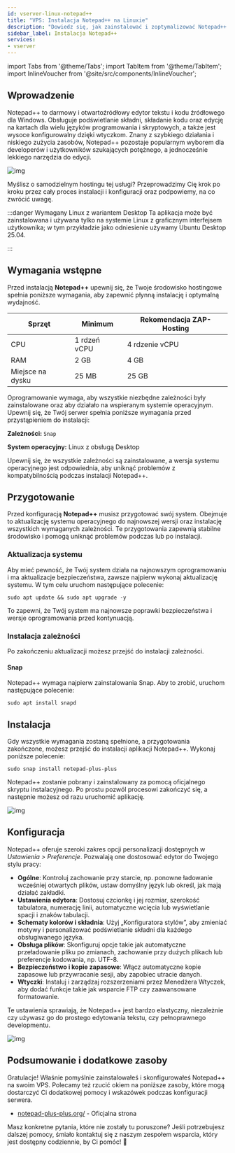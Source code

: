 ```yaml
---
id: vserver-linux-notepad++
title: "VPS: Instalacja Notepad++ na Linuxie"
description: "Dowiedz się, jak zainstalować i zoptymalizować Notepad++ na Linuxie, aby efektywnie i lekko edytować kod → Sprawdź teraz"
sidebar_label: Instalacja Notepad++
services:
- vserver
---
```


import Tabs from '@theme/Tabs';
import TabItem from '@theme/TabItem';
import InlineVoucher from '@site/src/components/InlineVoucher';

## Wprowadzenie

Notepad++ to darmowy i otwartoźródłowy edytor tekstu i kodu źródłowego dla Windows. Obsługuje podświetlanie składni, składanie kodu oraz edycję na kartach dla wielu języków programowania i skryptowych, a także jest wysoce konfigurowalny dzięki wtyczkom. Znany z szybkiego działania i niskiego zużycia zasobów, Notepad++ pozostaje popularnym wyborem dla developerów i użytkowników szukających potężnego, a jednocześnie lekkiego narzędzia do edycji.

![img](https://screensaver01.zap-hosting.com/index.php/s/jMMDejqDfWDCfrr/preview)

Myślisz o samodzielnym hostingu tej usługi? Przeprowadzimy Cię krok po kroku przez cały proces instalacji i konfiguracji oraz podpowiemy, na co zwrócić uwagę.

:::danger Wymagany Linux z wariantem Desktop
Ta aplikacja może być zainstalowana i używana tylko na systemie Linux z graficznym interfejsem użytkownika; w tym przykładzie jako odniesienie używamy Ubuntu Desktop 25.04.

:::

<InlineVoucher />



## Wymagania wstępne

Przed instalacją **Notepad++** upewnij się, że Twoje środowisko hostingowe spełnia poniższe wymagania, aby zapewnić płynną instalację i optymalną wydajność.

| Sprzęt | Minimum | Rekomendacja ZAP-Hosting |
| ---------- | ------------ | -------------------------- |
| CPU | 1 rdzeń vCPU | 4 rdzenie vCPU |
| RAM | 2 GB | 4 GB |
| Miejsce na dysku | 25 MB | 25 GB |

Oprogramowanie wymaga, aby wszystkie niezbędne zależności były zainstalowane oraz aby działało na wspieranym systemie operacyjnym. Upewnij się, że Twój serwer spełnia poniższe wymagania przed przystąpieniem do instalacji:

**Zależności:** `Snap`

**System operacyjny:** Linux z obsługą Desktop

Upewnij się, że wszystkie zależności są zainstalowane, a wersja systemu operacyjnego jest odpowiednia, aby uniknąć problemów z kompatybilnością podczas instalacji Notepad++.



## Przygotowanie

Przed konfiguracją **Notepad++** musisz przygotować swój system. Obejmuje to aktualizację systemu operacyjnego do najnowszej wersji oraz instalację wszystkich wymaganych zależności. Te przygotowania zapewnią stabilne środowisko i pomogą uniknąć problemów podczas lub po instalacji.


### Aktualizacja systemu
Aby mieć pewność, że Twój system działa na najnowszym oprogramowaniu i ma aktualizacje bezpieczeństwa, zawsze najpierw wykonaj aktualizację systemu. W tym celu uruchom następujące polecenie:

```
sudo apt update && sudo apt upgrade -y
```
To zapewni, że Twój system ma najnowsze poprawki bezpieczeństwa i wersje oprogramowania przed kontynuacją.

### Instalacja zależności
Po zakończeniu aktualizacji możesz przejść do instalacji zależności.

#### Snap
Notepad++ wymaga najpierw zainstalowania Snap. Aby to zrobić, uruchom następujące polecenie:
```
sudo apt install snapd
```




## Instalacja
Gdy wszystkie wymagania zostaną spełnione, a przygotowania zakończone, możesz przejść do instalacji aplikacji Notepad++. Wykonaj poniższe polecenie:

```
sudo snap install notepad-plus-plus
```

Notepad++ zostanie pobrany i zainstalowany za pomocą oficjalnego skryptu instalacyjnego. Po prostu pozwól procesowi zakończyć się, a następnie możesz od razu uruchomić aplikację.

![img](https://screensaver01.zap-hosting.com/index.php/s/ca9Z8D37wCSrDbf/preview)



## Konfiguracja

Notepad++ oferuje szeroki zakres opcji personalizacji dostępnych w *Ustawienia > Preferencje*. Pozwalają one dostosować edytor do Twojego stylu pracy:

- **Ogólne**: Kontroluj zachowanie przy starcie, np. ponowne ładowanie wcześniej otwartych plików, ustaw domyślny język lub określ, jak mają działać zakładki.  
- **Ustawienia edytora**: Dostosuj czcionkę i jej rozmiar, szerokość tabulatora, numerację linii, automatyczne wcięcia lub wyświetlanie spacji i znaków tabulacji.  
- **Schematy kolorów i składnia**: Użyj „Konfiguratora stylów”, aby zmieniać motywy i personalizować podświetlanie składni dla każdego obsługiwanego języka.  
- **Obsługa plików**: Skonfiguruj opcje takie jak automatyczne przeładowanie pliku po zmianach, zachowanie przy dużych plikach lub preferencje kodowania, np. UTF-8.  
- **Bezpieczeństwo i kopie zapasowe**: Włącz automatyczne kopie zapasowe lub przywracanie sesji, aby zapobiec utracie danych.  
- **Wtyczki**: Instaluj i zarządzaj rozszerzeniami przez Menedżera Wtyczek, aby dodać funkcje takie jak wsparcie FTP czy zaawansowane formatowanie.  

Te ustawienia sprawiają, że Notepad++ jest bardzo elastyczny, niezależnie czy używasz go do prostego edytowania tekstu, czy pełnoprawnego developmentu.

![img](https://screensaver01.zap-hosting.com/index.php/s/X8og5qnFkBTRcmA/preview)




## Podsumowanie i dodatkowe zasoby

Gratulacje! Właśnie pomyślnie zainstalowałeś i skonfigurowałeś Notepad++ na swoim VPS. Polecamy też rzucić okiem na poniższe zasoby, które mogą dostarczyć Ci dodatkowej pomocy i wskazówek podczas konfiguracji serwera.

- [notepad-plus-plus.org/](https://notepad-plus-plus.org/) - Oficjalna strona

Masz konkretne pytania, które nie zostały tu poruszone? Jeśli potrzebujesz dalszej pomocy, śmiało kontaktuj się z naszym zespołem wsparcia, który jest dostępny codziennie, by Ci pomóc! 🙂



<InlineVoucher />